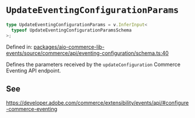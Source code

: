 # `UpdateEventingConfigurationParams`

```ts
type UpdateEventingConfigurationParams = v.InferInput<
  typeof UpdateEventingConfigurationParamsSchema
>;
```

Defined in: [packages/aio-commerce-lib-events/source/commerce/api/eventing-configuration/schema.ts:40](https://github.com/adobe/aio-commerce-sdk/blob/db09d0de34ee085849efca6e0213ea525d0165dc/packages/aio-commerce-lib-events/source/commerce/api/eventing-configuration/schema.ts#L40)

Defines the parameters received by the `updateConfiguration` Commerce Eventing API endpoint.

## See

https://developer.adobe.com/commerce/extensibility/events/api/#configure-commerce-eventing
